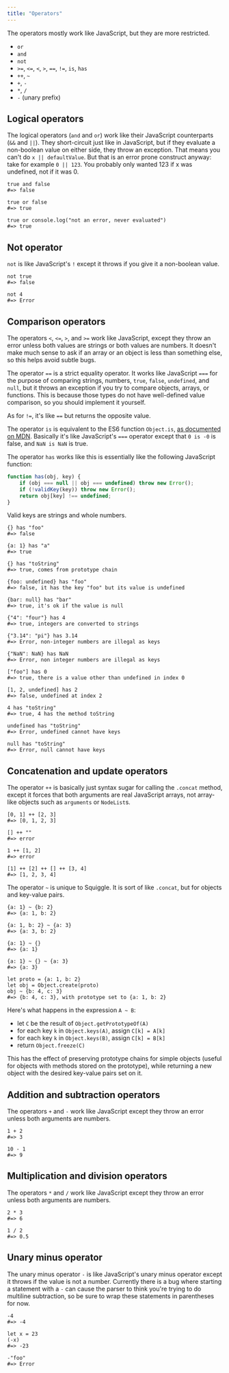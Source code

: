 ```yaml
---
title: "Operators"
---
```


The operators mostly work like JavaScript, but they are more restricted.

- `or`
- `and`
- `not`
- `>=`, `<=`, `<`, `>`, `==`, `!=`, `is`, `has`
- `++`, `~`
- `+`, `-`
- `*`, `/`
- `-` (unary prefix)

## Logical operators

The logical operators (`and` and `or`) work like their JavaScript counterparts (`&&` and `||`). They short-circuit just like in JavaScript, but if they evaluate a non-boolean value on either side, they throw an exception. That means you can't do `x || defaultValue`. But that is an error prone construct anyway: take for example `0 || 123`. You probably only wanted 123 if x was undefined, not if it was 0.

```squiggle
true and false
#=> false

true or false
#=> true

true or console.log("not an error, never evaluated")
#=> true
```

## Not operator

`not` is like JavaScript's `!` except it throws if you give it a non-boolean value.

```squiggle
not true
#=> false

not 4
#=> Error
```

## Comparison operators

The operators `<`, `<=`, `>`, and `>=` work like JavaScript, except they throw an error unless both values are strings or both values are numbers. It doesn't make much sense to ask if an array or an object is less than something else, so this helps avoid subtle bugs.

The operator `==` is a strict equality operator. It works like JavaScript `===` for the purpose of comparing strings, numbers, `true`, `false`, `undefined`, and `null`, but it throws an exception if you try to compare objects, arrays, or functions. This is because those types do not have well-defined value comparison, so you should implement it yourself.

As for `!=`, it's like `==` but returns the opposite value.

The operator `is` is equivalent to the ES6 function `Object.is`, [as documented
on MDN][object_is]. Basically it's like JavaScript's `===` operator except that
`0 is -0` is false, and `NaN is NaN` is true.

The operator `has` works like this is essentially like the following JavaScript function:

```javascript
function has(obj, key) {
    if (obj === null || obj === undefined) throw new Error();
    if (!validKey(key)) throw new Error();
    return obj[key] !== undefined;
}
```

Valid keys are strings and whole numbers.

```squiggle
{} has "foo"
#=> false

{a: 1} has "a"
#=> true

{} has "toString"
#=> true, comes from prototype chain

{foo: undefined} has "foo"
#=> false, it has the key "foo" but its value is undefined

{bar: null} has "bar"
#=> true, it's ok if the value is null

{"4": "four"} has 4
#=> true, integers are converted to strings

{"3.14": "pi"} has 3.14
#=> Error, non-integer numbers are illegal as keys

{"NaN": NaN} has NaN
#=> Error, non integer numbers are illegal as keys

["foo"] has 0
#=> true, there is a value other than undefined in index 0

[1, 2, undefined] has 2
#=> false, undefined at index 2

4 has "toString"
#=> true, 4 has the method toString

undefined has "toString"
#=> Error, undefined cannot have keys

null has "toString"
#=> Error, null cannot have keys
```

## Concatenation and update operators

The operator `++` is basically just syntax sugar for calling the `.concat`
method, except it forces that both arguments are real JavaScript arrays, not array-like objects such as `arguments` or `NodeList`s.

```squiggle
[0, 1] ++ [2, 3]
#=> [0, 1, 2, 3]

[] ++ ""
#=> error

1 ++ [1, 2]
#=> error

[1] ++ [2] ++ [] ++ [3, 4]
#=> [1, 2, 3, 4]
```

The operator `~` is unique to Squiggle. It is sort of like `.concat`, but for objects and key-value pairs.

```squiggle
{a: 1} ~ {b: 2}
#=> {a: 1, b: 2}

{a: 1, b: 2} ~ {a: 3}
#=> {a: 3, b: 2}

{a: 1} ~ {}
#=> {a: 1}

{a: 1} ~ {} ~ {a: 3}
#=> {a: 3}

let proto = {a: 1, b: 2}
let obj = Object.create(proto)
obj ~ {b: 4, c: 3}
#=> {b: 4, c: 3}, with prototype set to {a: 1, b: 2}
```

Here's what happens in the expression `A ~ B`:

- let `C` be the result of `Object.getPrototypeOf(A)`
- for each key `k` in `Object.keys(A)`, assign `C[k] = A[k]`
- for each key `k` in `Object.keys(B)`, assign `C[k] = B[k]`
- return `Object.freeze(C)`

This has the effect of preserving prototype chains for simple objects (useful for objects with methods stored on the prototype), while returning a new object with the desired key-value pairs set on it.

## Addition and subtraction operators

The operators `+` and `-` work like JavaScript except they throw an error unless both arguments are numbers.

```squiggle
1 + 2
#=> 3

10 - 1
#=> 9
```

## Multiplication and division operators

The operators `*` and `/` work like JavaScript except they throw an error unless both arguments are numbers.

```squiggle
2 * 3
#=> 6

1 / 2
#=> 0.5
```

## Unary minus operator

The unary minus operator `-` is like JavaScript's unary minus operator except it throws if the value is not a number. Currently there is a bug where starting a statement with a `-` can cause the parser to think you're trying to do multiline subtraction, so be sure to wrap these statements in parentheses for now.

```squiggle
-4
#=> -4

let x = 23
(-x)
#=> -23

-"foo"
#=> Error
```

[object_is]: https://developer.mozilla.org/en-US/docs/Web/JavaScript/Reference/Global_Objects/Object/is
